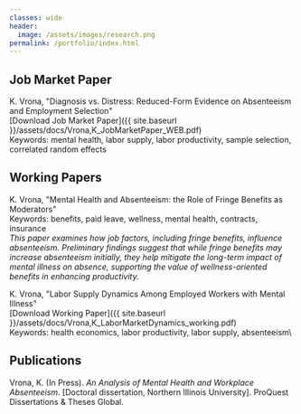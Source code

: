 ```yaml
---
classes: wide
header:
  image: /assets/images/research.png
permalink: /portfolio/index.html
---
```



  
<h2 id="job-market-paper">Job Market Paper</h2> 
  

K. Vrona, "Diagnosis vs. Distress: Reduced-Form Evidence on Absenteeism and Employment Selection"\
[Download Job Market Paper]({{ site.baseurl }}/assets/docs/Vrona,K_JobMarketPaper_WEB.pdf)\
Keywords: mental health, labor supply, labor productivity, sample selection, correlated random effects


<h2 id="working-papers">Working Papers</h2> 

K. Vrona, "Mental Health and Absenteeism: the Role of Fringe Benefits as Moderators"\
Keywords: benefits, paid leave, wellness, mental health, contracts, insurance\
*This paper examines how job factors, including fringe benefits, influence absenteeism. Preliminary findings suggest that while fringe benefits may increase absenteeism initially, they help mitigate the long-term impact of mental illness on absence, supporting the value of wellness-oriented benefits in enhancing productivity.*


K. Vrona, "Labor Supply Dynamics Among Employed Workers with Mental Illness"\
[Download Working Paper]({{ site.baseurl }}/assets/docs/Vrona,K_LaborMarketDynamics_working.pdf)\
Keywords: health economics, labor productivity, labor supply, absenteeism\


<h2 id="publications">Publications</h2>

Vrona, K. (In Press). *An Analysis of Mental Health and Workplace Absenteeism*. [Doctoral dissertation, Northern Illinois University]. ProQuest Dissertations & Theses Global.
